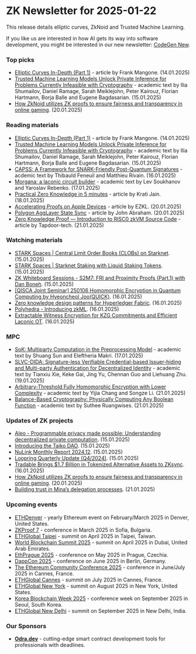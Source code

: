 # ZK Newsletter for 2025-01-22
This release details elliptic curves, ZkNoid and Trusted Machine Learning.

If you like us are interested in how AI gets its way into software development, you might be interested in our new newsletter: [CodeGen New](https://codegen.substack.com/p/codegen-news-for-2025-01-20). 

### Top picks
* [Elliptic Curves In-Depth (Part 1)](https://medium.com/@francomangone18/elliptic-curves-in-depth-part-1-a9c2d37bf484) - article by Frank Mangone. (14.01.2025)
* [Trusted Machine Learning Models Unlock Private Inference for Problems Currently Infeasible with Cryptography](https://arxiv.org/pdf/2501.08970) - academic text by Ilia Shumailov, Daniel Ramage, Sarah Meiklejohn, Peter Kairouz, Florian Hartmann, Borja Balle and Eugene Bagdasarian. (15.01.2025)
* [How ZkNoid utilizes ZK proofs to ensure fairness and transparency in online gaming](https://minaprotocol.com/blog/how-zknoid-uses-zk-proofs-for-fair-and-transparent-online-gaming). (20.01.2025)

### Reading materials 
* [Elliptic Curves In-Depth (Part 1)](https://medium.com/@francomangone18/elliptic-curves-in-depth-part-1-a9c2d37bf484) - article by Frank Mangone. (14.01.2025)
* [Trusted Machine Learning Models Unlock Private Inference for Problems Currently Infeasible with Cryptography](https://arxiv.org/pdf/2501.08970) - academic text by Ilia Shumailov, Daniel Ramage, Sarah Meiklejohn, Peter Kairouz, Florian Hartmann, Borja Balle and Eugene Bagdasarian. (15.01.2025)
* [CAPSS: A Framework for SNARK-Friendly Post-Quantum Signatures](https://eprint.iacr.org/2025/061.pdf) - acdemic text by Thibauld Feneuil and Matthieu Rivain. (16.01.2025)
* [Morgana: a laconic circuit builder](https://eprint.iacr.org/2025/065.pdf) - academic text by Lev Soukhanov and Yaroslav Rebenko. (17.01.2025)
* [Practical Zero Knowledge in 5 minutes](https://medium.com/@kratijain/practical-zero-knowledge-in-5-minutes-c61994500195) - article by Krati Jain. (18.01.2025)
* [Accelerating Proofs on Apple Devices](https://blog.ezkl.xyz/post/metalbindings/) - article by EZKL. (20.01.2025)
* [Polygon AggLayer State Sync](https://medium.com/@j2abro/polygon-agglayer-state-sync-1e49f210d732) - article by John Abraham. (20.01.2025)
* [Zero Knowledge Proof — Introduction to RISC0 zkVM Source Code](https://trapdoortech.medium.com/zero-knowledge-proof-introduction-to-risc0-zkvm-source-code-6cb25452cf6d) - article by Tapdoor-tech. (21.01.2025)
 
### Watching materials
* [STARK Spaces | Central Limit Order Books (CLOBs) on Starknet](https://www.youtube.com/watch?v=Fb6HfEw6qMA). (15.01.2025)
* [STARK Spaces | Starknet Staking with Liquid Staking Tokens](https://www.youtube.com/watch?v=eYNPuSD29UA). (15.01.2025)
* [ZK Whiteboard Sessions - S2M7: FRI and Proximity Proofs (Part.1) with Dan Boneh](https://www.youtube.com/watch?v=MBDBrEr2XQg). (15.01.2025)
* [[QISCA Joint Seminar] 250106 Homomorphic Encryption in Quantum Computing by Hyeoncheol Joo(QUICK)](https://www.youtube.com/watch?v=thlB6xuM9pE). (16.01.2025)
* [Zero knowledge design patterns for Hyperledger Fabric](https://www.youtube.com/watch?v=yonQleefbTM). (16.01.2025)
* [Polyhedra -  Introducing zkML](https://www.youtube.com/watch?v=8ykxQ9VPCDI). (16.01.2025)
* [Extractable Witness Encryption for KZG Commitments and Efficient Laconic OT](https://www.youtube.com/watch?v=WZU2ckWNtzM). (16.01.2025)

### MPC
* [SoK: Multiparty Computation in the Preprocessing Model](https://eprint.iacr.org/2025/060.pdf) - academic text by Shuang Sun and Eleftheria Makri. (17.01.2025)
* [SLVC-DIDA: Signature-less Verifiable Credential-based Issuer-hiding and Multi-party Authentication for Decentralized Identity](https://arxiv.org/pdf/2501.11052) - academic text by Tianxiu Xie, Keke Gai, Jing Yu, Chennan Guo and Liehuang Zhu. (19.01.2025)
* [Arbitrary-Threshold Fully Homomorphic Encryption with Lower Complexity](https://eprint.iacr.org/2025/084.pdf) - academic text by Yijia Chang and Songze Li. (21.01.2025)
* [Balance-Based Cryptography: Physically Computing Any Boolean Function](https://arxiv.org/pdf/2501.12080) - academic text by Suthee Ruangwises. (21.01.2025)
 
### Updates of ZK projects
* [Aleo - Programmable privacy made possible: Understanding decentralized private computation](https://aleo.org/post/understanding-decentralized-private-computation/). (15.01.2025)
* [Introducing the Taiko DAO](https://taiko.mirror.xyz/9lW3JdFnMJGtoPbmXqFS32XNxf_iK0VDx0vGWk2K7Eo). (15.01.2025)
* [NuLink Monthly Report 2024.12](https://www.nulink.org/blog-posts/nulink-monthly-report-2024-12). (15.01.2025)
* [Loopring Quarterly Update (Q4/2024)](https://medium.com/loopring-protocol/loopring-quarterly-update-q4-2024-72e60901fefc). (15.01.2025)
* [Tradable Brings $1.7 Billion in Tokenized Alternative Assets to ZKsync](https://zksync.mirror.xyz/F7EWGx2s-NsNmme1mmPhMlmMsfAR6iBl-EoOHIDR_08). (16.01.2025)
* [How ZkNoid utilizes ZK proofs to ensure fairness and transparency in online gaming](https://minaprotocol.com/blog/how-zknoid-uses-zk-proofs-for-fair-and-transparent-online-gaming). (20.01.2025)
* [Building trust in Mina’s delegation processes](https://minaprotocol.com/blog/building-trust-in-minas-delegation-processes). (21.01.2025)
 
### Upcoming events
* [ETHDenver](https://www.ethdenver.com/) - yearly Ethereum event on February/March 2025 in Denver, United States.
* [ZKProof 7](https://zkproof.org/events/zkproof-7-sofia/) - conference in March 2025 in Sofia, Bulgaria. 
* [ETHGlobal Taipei](https://ethglobal.com/events/taipei) - summit on April 2025 in Taipei, Taiwan.
* [World Blockchain Summit 2025](https://worldblockchainsummit.com/dxb-oct-24/) - summit on April 2025 in Dubai, United Arab Emirates.
* [EthPrague 2025](https://ethprague.com/) - conference on May 2025 in Prague, Czechia.
* [DappCon 2025](https://dappcon.io/#about) - conference on June 2025 in Berlin, Germany.
* [The Ethereum Community Conference 2025](https://ethcc.io/) - conference in June/July 2025 in Cannes, France.
* [ETHGlobal Cannes](https://ethglobal.com/events/cannes) - summit on July 2025 in Cannes, France.
* [ETHGlobal New York](https://ethglobal.com/events/newyork2025) - summit on August 2025 in New York, United States.
* [Korea Blockchain Week 2025](https://koreablockchainweek.com/) - conference week on September 2025 in Seoul, South Korea.
* [ETHGlobal New Delhi](https://ethglobal.com/events/newdelhi) - summit on September 2025 in New Delhi, India.

### Our Sponsors
* **[Odra.dev](https://odra.dev)** - cutting-edge smart contract development tools for professionals with deadlines.

